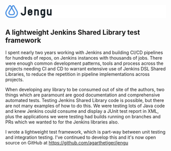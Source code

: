 ![Jengu Logo](img/Jengu2wide.png)

## A lightweight Jenkins Shared Library test framework

I spent nearly two years working with Jenkins and building CI/CD pipelines for hundreds of repos, on Jenkins instances with thousands of jobs. There were enough common development patterns, tools and process across the projects needing CI and CD to warrant extensive use of Jenkins DSL Shared Libraries, to reduce the repetition in pipeline implementations across projects. 

When developing any library to be consumed out of site of the authors, two things which are paramount are good documentation and comprehensive automated tests. Testing Jenkins Shared Library code is possible, but there are not many examples of how to do this. We were testing lots of Java code and knew Jenkins could consume and display a JUnit test report in XML, plus the applications we were testing had builds running on branches and PRs which we wanted to for the Jenkins libraries also. 

I wrote a lightweight test framework, which is part-way between unit testing and integration testing. I've continued to develop this and it's now open source on GitHub at https://github.com/agarthetiger/jengu

